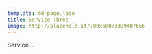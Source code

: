 ```yaml
---
template: md-page.jade
title: Service Three
image: http://placehold.it/700x500/333940/666
---
```


Service...